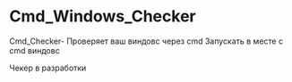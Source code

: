 # Cmd_Windows_Checker
Cmd_Checker- Проверяет ваш виндовс через cmd
Запускать в месте с cmd виндовс

Чекер в разработки

